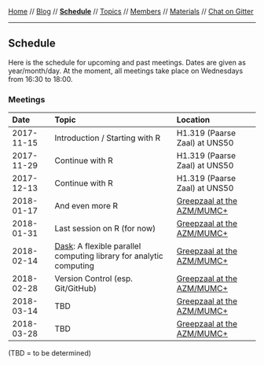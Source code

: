 [Home](README.md) // [Blog](blog.md) // **[Schedule](schedule.md)** // [Topics](topics.md) // [Members](members.md) // [Materials](/materials/materials.md) // [Chat on Gitter](https://gitter.im/scrum-club/general)

---

## Schedule

Here is the schedule for upcoming and past meetings. Dates are given as year/month/day. At the moment, all meetings take place on Wednesdays from 16:30 to 18:00.

### Meetings

Date | Topic | Location
:--- | :---- | :-------
2017-11-15 | Introduction / Starting with R | H1.319 (Paarse Zaal) at UNS50
2017-11-29 | Continue with R | H1.319 (Paarse Zaal) at UNS50
2017-12-13 | Continue with R | H1.319 (Paarse Zaal) at UNS50
2018-01-17 | And even more R | [Greepzaal at the AZM/MUMC+](http://www.mumcplattegrond.nl/#map/d99_d26)
2018-01-31 | Last session on R (for now) | [Greepzaal at the AZM/MUMC+](http://www.mumcplattegrond.nl/#map/d99_d26)
2018-02-14 | [Dask](https://dask.pydata.org/): A flexible parallel computing library for analytic computing | [Greepzaal at the AZM/MUMC+](http://www.mumcplattegrond.nl/#map/d99_d26)
2018-02-28 | Version Control (esp. Git/GitHub) | [Greepzaal at the AZM/MUMC+](http://www.mumcplattegrond.nl/#map/d99_d26)
2018-03-14 | TBD | [Greepzaal at the AZM/MUMC+](http://www.mumcplattegrond.nl/#map/d99_d26)
2018-03-28 | TBD | [Greepzaal at the AZM/MUMC+](http://www.mumcplattegrond.nl/#map/d99_d26)

(TBD = to be determined)

